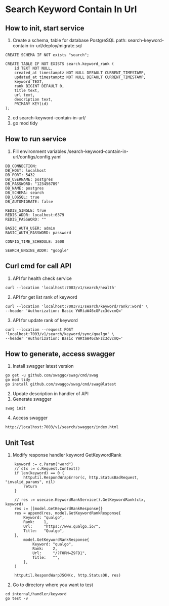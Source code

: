 # Search Keyword Contain In Url

## How to init, start service
1. Create a schema, table for database PostgreSQL
path: search-keyword-contain-in-url/deploy/migrate.sql
```
CREATE SCHEMA IF NOT exists "search";

CREATE TABLE IF NOT EXISTS search.keyword_rank ( 
	id TEXT NOT NULL,
	created_at timestamptz NOT NULL DEFAULT CURRENT_TIMESTAMP,
	updated_at timestamptz NOT NULL DEFAULT CURRENT_TIMESTAMP,
	keyword TEXT,
	rank BIGINT DEFAULT 0,
	title text,
	url text,
	description text,
	PRIMARY KEY(id)
);
```
2. cd search-keyword-contain-in-url/ 
3. go mod tidy

## How to run service
1. Fill environment variables
/search-keyword-contain-in-url/configs/config.yaml
```
DB_CONNECTION:
DB_HOST: localhost
DB_PORT: 5432
DB_USERNAME: postgres
DB_PASSWORD: "123456789"
DB_NAME: postgres
DB_SCHEMA: search
DB_LOGSQL: true
DB_AUTOMIGRATE: false

REDIS_SINGLE: true
REDIS_ADDR: localhost:6379
REDIS_PASSWORD: ""

BASIC_AUTH_USER: admin
BASIC_AUTH_PASSWORD: password

CONFIG_TIME_SCHEDULE: 3600

SEARCH_ENGINE_ADDR: "google"
```


## Curl cmd for call API
1. API for health check service
```
curl --location 'localhost:7003/v1/search/health'
```

2. API for get list rank of keyword
```
curl --location 'localhost:7003/v1/search/keyword/rank/:word' \
--header 'Authorization: Basic YWRtaW46cGFzc3dvcmQ='
```

3. API for update rank of keyword
```
curl --location --request POST 'localhost:7003/v1/search/keyword/sync/qualgo' \
--header 'Authorization: Basic YWRtaW46cGFzc3dvcmQ='
```

## How to generate, access swagger
1. Install swagger latest version
```
go get -u github.com/swaggo/swag/cmd/swag
go mod tidy
go install github.com/swaggo/swag/cmd/swag@latest
```
2. Update description in handler of API
3. Generate swagger
```
swag init
```
4. Access swagger
```
http://localhost:7003/v1/search/swagger/index.html
```

## Unit Test
1. Modify response handler keyword GetKeywordRank
```
	keyword := c.Param("word")
	// ctx := c.Request.Context()
	if len(keyword) == 0 {
		httputil.RespondWrapError(c, http.StatusBadRequest, "invalid_params", nil)
		return
	}

	// res := usecase.KeywordRankService().GetKeywordRank(ctx, keyword)
	res := []model.GetKeywordRankResponse{}
	res = append(res, model.GetKeywordRankResponse{
		Keyword: "qualgo",
		Rank:    1,
		Url:     "https://www.qualgo.io/",
		Title:   "Qualgo",
	},
		model.GetKeywordRankResponse{
			Keyword: "qualgo",
			Rank:    2,
			Url:     "/?FORM=Z9FD1",
			Title:   "",
		},
	)

	httputil.RespondWarpJSON(c, http.StatusOK, res)
```
2. Go to directory where you want to test
```
cd internal/handler/keyword
go test -v
```